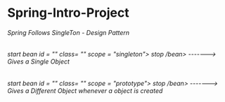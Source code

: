 # Spring-Intro-Project

<h6>Spring Follows SingleTon - Design Pattern</h6>
<h6> start bean id = "" class= "" scope = "singleton"> stop /bean> -------> Gives a Single Object</h6>
<h6>start bean id = "" class= "" scope = "prototype"> stop /bean> -------> Gives a Different Object whenever a object is created</h6>

